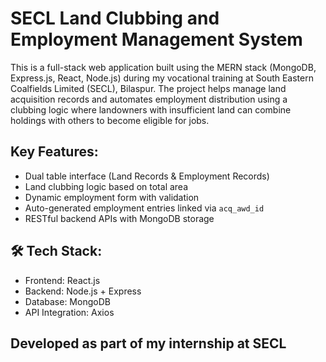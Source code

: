 # SECL Land Clubbing and Employment Management System

This is a full-stack web application built using the MERN stack (MongoDB, Express.js, React, Node.js) during my vocational training at South Eastern Coalfields Limited (SECL), Bilaspur. The project helps manage land acquisition records and automates employment distribution using a clubbing logic where landowners with insufficient land can combine holdings with others to become eligible for jobs.

##  Key Features:
- Dual table interface (Land Records & Employment Records)
- Land clubbing logic based on total area
- Dynamic employment form with validation
- Auto-generated employment entries linked via `acq_awd_id`
- RESTful backend APIs with MongoDB storage

## 🛠 Tech Stack:
- Frontend: React.js
- Backend: Node.js + Express
- Database: MongoDB
- API Integration: Axios

## Developed as part of my internship at SECL

